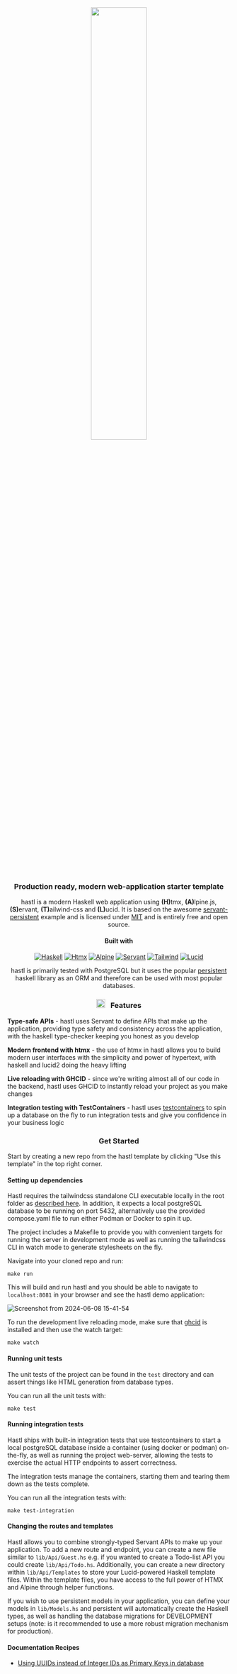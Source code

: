 <a name="top-of-readme"></a>
<br />
<div align="center">
<img src="https://github.com/eldr-io/hastl/assets/83576392/0da858b9-7f42-4be9-aa6f-336332884400" width="50%" />

<h3 align="center">Production ready, modern web-application starter template</h3>

<p align="center"> hastl is a modern Haskell web application using <b>(H)</b>tmx, <b>(A)</b>lpine.js, <b>(S)</b>ervant, <b>(T)</b>ailwind-css and <b>(L)</b>ucid. It is based on the awesome <a href="https://github.com/parsonsmatt/servant-persistent">servant-persistent</a> example and is licensed under <a href="https://github.com/eldr-io/hastl/blob/main/LICENSE.md">MIT</a> and is entirely free and open source.
</p>

#### Built with

[![Haskell][Haskell]][Haskell-url]
[![Htmx][Htmx]][Htmx-url]
[![Alpine][Alpine]][Alpine-url]
[![Servant][Servant]][Servant-url]
[![Tailwind][Tailwind]][Tailwind-url]
[![Lucid][Lucid]][Lucid-url]

hastl is primarily tested with PostgreSQL but it uses the popular <a href="https://www.yesodweb.com/book/persistent">persistent</a> haskell library as an ORM and therefore can be used with most popular databases.

### <img height="20" width="20" src="https://cdn.jsdelivr.net/npm/simple-icons@v12/icons/rocket.svg" style="margin-right: 0.5rem" />  Features 

<p align="left"><b>Type-safe APIs</b> - hastl uses Servant to define APIs that make up the application, providing type safety and consistency across the application, with the haskell type-checker keeping you honest as you develop
</p>
<p align="left"><b>Modern frontend with htmx</b> - the use of htmx in hastl allows you to build modern user interfaces with the simplicity and power of hypertext, with haskell and lucid2 doing the heavy lifting
</p>
<p align="left"><b>Live reloading with GHCID</b> - since we're writing almost all of our code in the backend, hastl uses GHCID to instantly reload your project as you make changes
</p>
<p align="left"><b>Integration testing with TestContainers</b> - hastl uses <a href="https://testcontainers.com">testcontainers</a> to spin up a database on the fly to run integration tests and give you confidence in your business logic
</p>


### Get Started
</div>

Start by creating a new repo from the hastl template by clicking "Use this template" in the top right corner.

#### Setting up dependencies

Hastl requires the tailwindcss standalone CLI executable locally in the root folder as <a href="https://tailwindcss.com/blog/standalone-cli">described here</a>. In addition, it expects a local postgreSQL database to be running on port 5432, alternatively use the provided compose.yaml file to run either Podman or Docker to spin it up.

The project includes a Makefile to provide you with convenient targets for running the server in development mode as well as running the tailwindcss CLI in watch mode to generate stylesheets on the fly.

Navigate into your cloned repo and run:

```
make run
```
This will build and run hastl and you should be able to navigate to `localhost:8081` in your browser and see the hastl demo application:

![Screenshot from 2024-06-08 15-41-54](https://github.com/eldr-io/hastl/assets/83576392/19af0d8e-33b8-411e-a19e-e2e4f8c3420f)

To run the development live reloading mode, make sure that <a href="https://github.com/ndmitchell/ghcid">ghcid</a> is installed and then use the watch target:

```
make watch
```

#### Running unit tests

The unit tests of the project can be found in the `test` directory and can assert things like HTML generation from database types. 

You can run all the unit tests with:

```
make test
```

#### Running integration tests

Hastl ships with built-in integration tests that use testcontainers to start a local postgreSQL database inside a container (using docker or podman) on-the-fly, as well as running the project web-server, allowing the tests to exercise the actual HTTP endpoints to assert correctness.

The integration tests manage the containers, starting them and tearing them down as the tests complete.

You can run all the integration tests with:
```
make test-integration
```

#### Changing the routes and templates

Hastl allows you to combine strongly-typed Servant APIs to make up your application. To add a new route and endpoint, you can create a new file similar to `lib/Api/Guest.hs` e.g. if you wanted to create a Todo-list API you could create `lib/Api/Todo.hs`. Additionally, you can create a new directory within `lib/Api/Templates` to store your Lucid-powered Haskell template files. Within the template files, you have access to the full power of HTMX and Alpine through helper functions.

If you wish to use persistent models in your application, you can define your models in `lib/Models.hs` and persistent will automatically create the Haskell types, as well as handling the database migrations for DEVELOPMENT setups (note: is it recommended to use a more robust migration mechanism for production).

#### Documentation Recipes

- [Using UUIDs instead of Integer IDs as Primary Keys in database](https://github.com/eldr-io/hastl/blob/main/docs/recipes/using-uuids-for-db-ids.md)

[Haskell]: https://img.shields.io/badge/haskell-5D4F85?style=for-the-badge&logo=haskell&logoColor=white
[Haskell-url]: https://haskell.org
[Htmx]:  https://img.shields.io/badge/htmxjs-3366CC?style=for-the-badge&logo=htmx&logoColor=white
[Htmx-url]: https://htmx.org
[Alpine]: https://img.shields.io/badge/alpinejs-8BC0D0?style=for-the-badge&logo=alpine.js&logoColor=white
[Alpine-url]: https://alpinejs.dev
[Servant]: https://img.shields.io/badge/Servant-5D4F85?style=for-the-badge&logo=haskell&logoColor=white"
[Servant-url]: https://www.servant.dev
[Tailwind]: https://img.shields.io/badge/Tailwind-06B6D4?style=for-the-badge&logo=tailwindcss&logoColor=white
[Tailwind-url]: https://tailwindcss.com
[Lucid]: https://img.shields.io/badge/Lucid-5D4F85?style=for-the-badge&logo=haskell&logoColor=white
[Lucid-url]: https://hackage.haskell.org/package/lucid2


